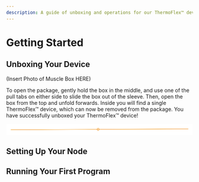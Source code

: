 ```yaml
---
description: A guide of unboxing and operations for our ThermoFlex™ devices
---
```


# Getting Started

## Unboxing Your Device

(Insert Photo of Muscle Box HERE)

To open the package, gently hold the box in the middle, and use one of the pull tabs on either side to slide the box out of the sleeve. Then, open the box from the top and unfold forwards. Inside you will find a single ThermoFlex™ device, which can now be removed from the package. You have successfully unboxed your ThermoFlex™ device!

<img src="../../.gitbook/assets/file.excalidraw.svg" alt="" class="gitbook-drawing">

## Setting Up Your Node



## Running Your First Program

